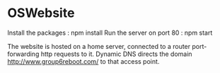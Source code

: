 # OSWebsite
 
 Install the packages : npm install
 Run the server on port 80 : npm start
 
 The website is hosted on a home server, connected to a router port-forwarding http requests to it. Dynamic DNS directs the domain http://www.group6reboot.com/ to that access point.
